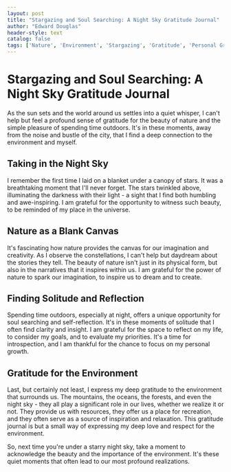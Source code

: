 ```yaml
---
layout: post
title: "Stargazing and Soul Searching: A Night Sky Gratitude Journal"
author: "Edward Douglas"
header-style: text
catalog: false
tags: ['Nature', 'Environment', 'Stargazing', 'Gratitude', 'Personal Growth', 'Soul Searching']
---
```


# Stargazing and Soul Searching: A Night Sky Gratitude Journal

As the sun sets and the world around us settles into a quiet whisper, I can't help but feel a profound sense of gratitude for the beauty of nature and the simple pleasure of spending time outdoors. It's in these moments, away from the noise and bustle of the city, that I find a deep connection to the environment and myself.

## Taking in the Night Sky
I remember the first time I laid on a blanket under a canopy of stars. It was a breathtaking moment that I'll never forget. The stars twinkled above, illuminating the darkness with their light - a sight that I find both humbling and awe-inspiring. I am grateful for the opportunity to witness such beauty, to be reminded of my place in the universe.

## Nature as a Blank Canvas
It's fascinating how nature provides the canvas for our imagination and creativity. As I observe the constellations, I can't help but daydream about the stories they tell. The beauty of nature isn't just in its physical form, but also in the narratives that it inspires within us. I am grateful for the power of nature to spark our imagination, to inspire us to dream and to create.

## Finding Solitude and Reflection
Spending time outdoors, especially at night, offers a unique opportunity for soul searching and self-reflection. It's in these moments of solitude that I often find clarity and insight. I am grateful for the space to reflect on my life, to consider my goals, and to evaluate my priorities. It's a time for introspection, and I am thankful for the chance to focus on my personal growth.

## Gratitude for the Environment
Last, but certainly not least, I express my deep gratitude to the environment that surrounds us. The mountains, the oceans, the forests, and even the night sky - they all play a significant role in our lives, whether we realize it or not. They provide us with resources, they offer us a place for recreation, and they often serve as a source of inspiration and relaxation. This gratitude journal is but a small way of expressing my deep love and respect for the environment.

So, next time you're under a starry night sky, take a moment to acknowledge the beauty and the importance of the environment. It's these quiet moments that often lead to our most profound realizations.
